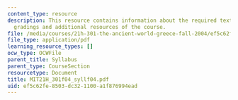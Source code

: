 ```yaml
---
content_type: resource
description: This resource contains information about the required textbooks, course
  gradings and additional resources of the course.
file: /media/courses/21h-301-the-ancient-world-greece-fall-2004/ef5c62fe8503dc321100a1f876994ead_MIT21H_301f04_syllf04.pdf
file_type: application/pdf
learning_resource_types: []
ocw_type: OCWFile
parent_title: Syllabus
parent_type: CourseSection
resourcetype: Document
title: MIT21H_301f04_syllf04.pdf
uid: ef5c62fe-8503-dc32-1100-a1f876994ead
---
```

